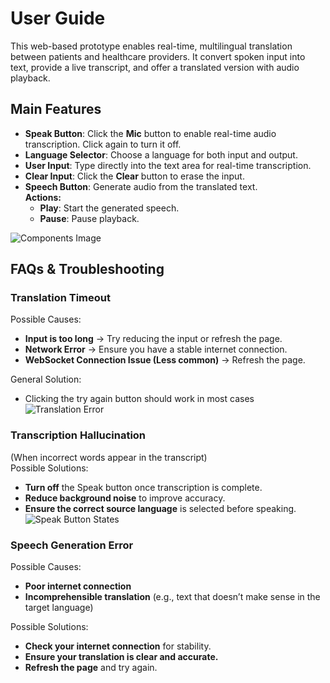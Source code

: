 # User Guide
This web-based prototype enables real-time, multilingual translation between patients and healthcare providers. It convert spoken input into text, provide a live transcript, and offer a translated version with audio playback.

## Main Features
- **Speak Button**: Click the **Mic** button to enable real-time audio transcription. Click again to turn it off.
- **Language Selector**: Choose a language for both input and output.
- **User Input**: Type directly into the text area for real-time transcription.
- **Clear Input**: Click the **Clear** button to erase the input.
- **Speech Button**: Generate audio from the translated text.  
  **Actions:**  
  - **Play**: Start the generated speech.  
  - **Pause**: Pause playback.

![Components Image](https://github.com/user-attachments/assets/51bcc376-fe8b-469b-b196-abc0bb6bd4c5)

## FAQs & Troubleshooting

### **Translation Timeout**
Possible Causes:
- **Input is too long** → Try reducing the input or refresh the page.  
- **Network Error** → Ensure you have a stable internet connection.  
- **WebSocket Connection Issue (Less common)** → Refresh the page.

General Solution: 
- Clicking the try again button should work in most cases
![Translation Error](https://github.com/user-attachments/assets/051d946e-1046-4c4c-ab2a-be0f4ba36646)

### **Transcription Hallucination**  
(When incorrect words appear in the transcript)  
Possible Solutions:
- **Turn off** the Speak button once transcription is complete.  
- **Reduce background noise** to improve accuracy.  
- **Ensure the correct source language** is selected before speaking.
![Speak Button States](https://github.com/user-attachments/assets/98053ffb-4564-42d7-a188-e253657679aa)

### **Speech Generation Error**  
Possible Causes:
- **Poor internet connection**  
- **Incomprehensible translation** (e.g., text that doesn’t make sense in the target language)  

Possible Solutions:
- **Check your internet connection** for stability.  
- **Ensure your translation is clear and accurate.**  
- **Refresh the page** and try again.

